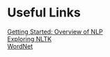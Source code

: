 # Useful Links
[Getting Started: Overview of NLP](README.md)  
[Exploring NLTK](Exploring_NLTK/Assignment3_axr190125.pdf)  
[WordNet](WordNet/WordNet_axr190125.pdf)
